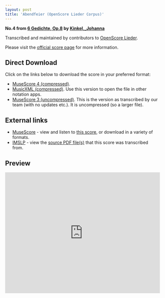 ```yaml
---
layout: post
title: 'Abendfeier (OpenScore Lieder Corpus)'
---
```


__No.4 from [6 Gedichte, Op.8](https://fourscoreandmore.org/OpenScore/Kinkel%2C_Johanna/6_Gedichte%2C_Op.8/) by [Kinkel,_Johanna](https://fourscoreandmore.org/OpenScore/Kinkel%2C_Johanna)__

Transcribed and maintained by contributors to [OpenScore Lieder].

Please visit the [official score page] for more information.

[official score page]: https://musescore.com/openscore-lieder-corpus/scores/6137812
[OpenScore Lieder]: https://musescore.com/openscore-lieder-corpus

## Direct Download

Click on the links below to download the score in your preferred format:
- [MuseScore 4 (compressed)](https://fourscoreandmore.org/OpenScore/Kinkel%2C_Johanna/6_Gedichte%2C_Op.8/4_Abendfeier.mscz).
- [MusicXML (compressed)](https://fourscoreandmore.org/OpenScore/Kinkel%2C_Johanna/6_Gedichte%2C_Op.8/4_Abendfeier.mxl). Use this version to open the file in other notation apps.
- [MuseScore 3 (uncompressed)](https://raw.githubusercontent.com/OpenScore/Lieder/refs/heads/main/scores/Kinkel%2C_Johanna/6_Gedichte%2C_Op.8/4_Abendfeier/lc6137812.mscx). This is the version as transcribed by our team (with no updates etc.). It is uncompressed (so a larger file).

## External links

- [MuseScore] - view and listen to [this score][MuseScore], or download in a variety of formats.
- [IMSLP] - view the [source PDF file(s)][IMSLP] that this score was transcribed from.

[MuseScore]: https://musescore.com/score/6137812
[IMSLP]: https://imslp.org/wiki/Special:ReverseLookup/618111

## Preview

<iframe width="100%" height="394" src="https://musescore.com/openscore-lieder-corpus/scores/6137812/embed" frameborder="0" allowfullscreen allow="autoplay; fullscreen"></iframe>
